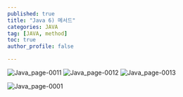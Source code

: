 ```yaml
---
published: true
title: "Java 6) 메서드" 
categories: JAVA
tag: [JAVA, method] 
toc: true
author_profile: false 

---
```


![Java_page-0011](https://github.com/Vida0822/Algorithm/assets/132312673/3dfa090f-74a8-4ca4-a47c-a090dc103f51)
![Java_page-0012](https://github.com/Vida0822/Algorithm/assets/132312673/c0392675-4330-4ec6-8f8b-a7047c6ca109)
![Java_page-0013](https://github.com/Vida0822/Algorithm/assets/132312673/b76c4fbc-f249-4bfb-8ce8-aa3d56e589ea)

![Java_page-0001](https://github.com/Vida0822/Algorithm/assets/132312673/4e977b1c-2547-490a-bb2d-3c74bb3376c3)
